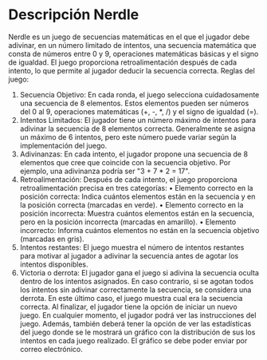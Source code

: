 # Descripción Nerdle
Nerdle es un juego de secuencias matemáticas en el que el jugador debe adivinar, en un número
limitado de intentos, una secuencia matemática que consta de números entre 0 y 9, operaciones
matemáticas básicas y el signo de igualdad. El juego proporciona retroalimentación después de
cada intento, lo que permite al jugador deducir la secuencia correcta.
Reglas del juego:
1. Secuencia Objetivo: En cada ronda, el juego selecciona cuidadosamente una secuencia de 8
elementos. Estos elementos pueden ser números del 0 al 9, operaciones matemáticas (+, -, *,
/) y el signo de igualdad (=).
2. Intentos Limitados: El jugador tiene un número máximo de intentos para adivinar la secuencia
de 8 elementos correcta. Generalmente se asigna un máximo de 6 intentos, pero este número
puede variar según la implementación del juego.
3. Adivinanzas: En cada intento, el jugador propone una secuencia de 8 elementos que cree que
coincide con la secuencia objetivo. Por ejemplo, una adivinanza podría ser "3 + 7 * 2 = 17".
4. Retroalimentación: Después de cada intento, el juego proporciona retroalimentación precisa
en tres categorías:
• Elemento correcto en la posición correcta: Indica cuántos elementos están en la
secuencia y en la posición correcta (marcadas en verde).
• Elemento correcto en la posición incorrecta: Muestra cuántos elementos están en la
secuencia, pero en la posición incorrecta (marcadas en amarillo).
• Elemento incorrecto: Informa cuántos elementos no están en la secuencia objetivo
(marcadas en gris).
5. Intentos restantes: El juego muestra el número de intentos restantes para motivar al jugador a
adivinar la secuencia antes de agotar los intentos disponibles.
6. Victoria o derrota: El jugador gana el juego si adivina la secuencia oculta dentro de los intentos
asignados. En caso contrario, si se agotan todos los intentos sin adivinar correctamente la
secuencia, se considera una derrota. En este último caso, el juego muestra cual era la
secuencia correcta.
Al finalizar, el jugador tiene la opción de iniciar un nuevo juego.
En cualquier momento, el jugador podrá ver las instrucciones del juego. Además, también deberá
tener la opción de ver las estadísticas del juego donde se le mostrará un gráfico con la distribución
de sus los intentos en cada juego realizado. El gráfico se debe poder enviar por correo electrónico.